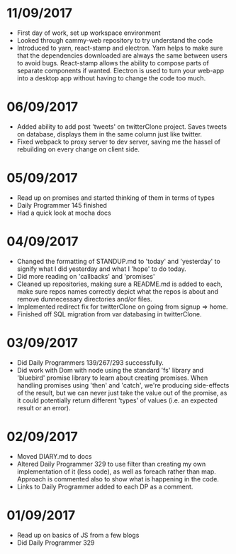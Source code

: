 # 11/09/2017

* First day of work, set up workspace environment
* Looked through cammy-web repository to try understand the code
* Introduced to yarn, react-stamp and electron. Yarn helps to make sure that the dependencies downloaded are always the same between users to avoid bugs. React-stamp allows the ability to compose parts of separate components if wanted. Electron is used to turn your web-app into a desktop app without having to change the code too much.

# 06/09/2017

* Added ability to add post 'tweets' on twitterClone project. Saves tweets on database, displays them in the same column just like twitter.
* Fixed webpack to proxy server to dev server, saving me the hassel of rebuilding on every change on client side.

# 05/09/2017

* Read up on promises and started thinking of them in terms of types
* Daily Programmer 145 finished
* Had a quick look at mocha docs

# 04/09/2017

* Changed the formatting of STANDUP.md to 'today' and 'yesterday' to signify what I did yesterday and what I 'hope' to do today.
* Did more reading on 'callbacks' and 'promises'
* Cleaned up repositories, making sure a README.md is added to each, make sure repos names correctly depict what the repos is about and remove dunnecessary directories and/or files.
* Implemented redirect fix for twitterClone on going from signup => home.
* Finished off SQL migration from var databasing in twitterClone.

# 03/09/2017

* Did Daily Programmers 139/267/293 successfully.
* Did work with Dom with node using the standard 'fs' library and 'bluebird' promise library to learn about creating promises. When handling promises using 'then' and 'catch', we're producing side-effects of the result, but we can never just take the value out of the promise, as it could potentially return different 'types' of values (i.e. an expected result or an error).

# 02/09/2017

* Moved DIARY.md to docs
* Altered Daily Programmer 329 to use filter than creating my own implementation of it (less code), as well as foreach rather than map. Approach is commented also to show what is happening in the code.
* Links to Daily Programmer added to each DP as a comment.

# 01/09/2017

* Read up on basics of JS from a few blogs
* Did Daily Programmer 329
